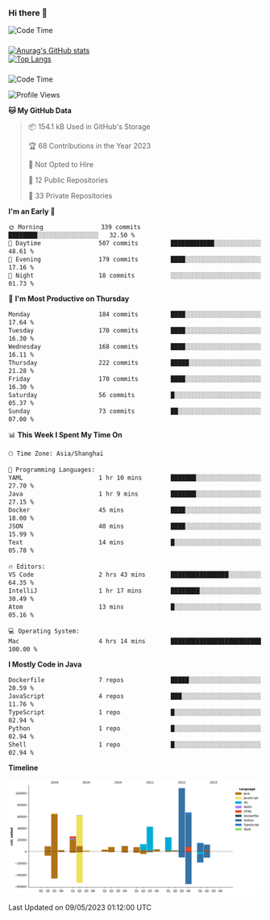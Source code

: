 ### Hi there 👋 

![Code Time](https://img.shields.io/endpoint?style=flat&url=https://codetime-api.datreks.com/badge/1061?logoColor=white%26project=%26recentMS=0%26showProject=false)

<!--
**Muyiafan/Muyiafan** is a ✨ _special_ ✨ repository because its `README.md` (this file) appears on your GitHub profile.

Here are some ideas to get you started:

- 🔭 I’m currently working on ...
- 🌱 I’m currently learning ...
- 👯 I’m looking to collaborate on ...
- 🤔 I’m looking for help with ...
- 💬 Ask me about ...
- 📫 How to reach me: ...
- 😄 Pronouns: ...
- ⚡ Fun fact: ...
-->

### 

[![Anurag's GitHub stats](https://github-readme-stats.vercel.app/api?username=Muyiafan)](https://github.com/anuraghazra/github-readme-stats)
<br>
[![Top Langs](https://github-readme-stats.vercel.app/api/top-langs/?username=Muyiafan)](https://github.com/anuraghazra/github-readme-stats)

### 

<!--START_SECTION:waka-->
![Code Time](http://img.shields.io/badge/Code%20Time-5%2C753%20hrs%2024%20mins-blue)

![Profile Views](http://img.shields.io/badge/Profile%20Views-0-blue)

**🐱 My GitHub Data** 

> 📦 154.1 kB Used in GitHub's Storage 
 > 
> 🏆 68 Contributions in the Year 2023
 > 
> 🚫 Not Opted to Hire
 > 
> 📜 12 Public Repositories 
 > 
> 🔑 33 Private Repositories 
 > 
**I'm an Early 🐤** 

```text
🌞 Morning                339 commits         ████████░░░░░░░░░░░░░░░░░   32.50 % 
🌆 Daytime                507 commits         ████████████░░░░░░░░░░░░░   48.61 % 
🌃 Evening                179 commits         ████░░░░░░░░░░░░░░░░░░░░░   17.16 % 
🌙 Night                  18 commits          ░░░░░░░░░░░░░░░░░░░░░░░░░   01.73 % 
```
📅 **I'm Most Productive on Thursday** 

```text
Monday                   184 commits         ████░░░░░░░░░░░░░░░░░░░░░   17.64 % 
Tuesday                  170 commits         ████░░░░░░░░░░░░░░░░░░░░░   16.30 % 
Wednesday                168 commits         ████░░░░░░░░░░░░░░░░░░░░░   16.11 % 
Thursday                 222 commits         █████░░░░░░░░░░░░░░░░░░░░   21.28 % 
Friday                   170 commits         ████░░░░░░░░░░░░░░░░░░░░░   16.30 % 
Saturday                 56 commits          █░░░░░░░░░░░░░░░░░░░░░░░░   05.37 % 
Sunday                   73 commits          ██░░░░░░░░░░░░░░░░░░░░░░░   07.00 % 
```


📊 **This Week I Spent My Time On** 

```text
🕑︎ Time Zone: Asia/Shanghai

💬 Programming Languages: 
YAML                     1 hr 10 mins        ███████░░░░░░░░░░░░░░░░░░   27.70 % 
Java                     1 hr 9 mins         ███████░░░░░░░░░░░░░░░░░░   27.15 % 
Docker                   45 mins             ████░░░░░░░░░░░░░░░░░░░░░   18.00 % 
JSON                     40 mins             ████░░░░░░░░░░░░░░░░░░░░░   15.99 % 
Text                     14 mins             █░░░░░░░░░░░░░░░░░░░░░░░░   05.78 % 

🔥 Editors: 
VS Code                  2 hrs 43 mins       ████████████████░░░░░░░░░   64.35 % 
IntelliJ                 1 hr 17 mins        ████████░░░░░░░░░░░░░░░░░   30.49 % 
Atom                     13 mins             █░░░░░░░░░░░░░░░░░░░░░░░░   05.16 % 

💻 Operating System: 
Mac                      4 hrs 14 mins       █████████████████████████   100.00 % 
```

**I Mostly Code in Java** 

```text
Dockerfile               7 repos             █████░░░░░░░░░░░░░░░░░░░░   20.59 % 
JavaScript               4 repos             ███░░░░░░░░░░░░░░░░░░░░░░   11.76 % 
TypeScript               1 repo              █░░░░░░░░░░░░░░░░░░░░░░░░   02.94 % 
Python                   1 repo              █░░░░░░░░░░░░░░░░░░░░░░░░   02.94 % 
Shell                    1 repo              █░░░░░░░░░░░░░░░░░░░░░░░░   02.94 % 
```



**Timeline**

![Lines of Code chart](https://raw.githubusercontent.com/Muyiafan/Muyiafan/main/assets/bar_graph.png)


 Last Updated on 09/05/2023 01:12:00 UTC
<!--END_SECTION:waka-->
